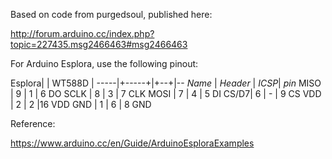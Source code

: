 
Based on code from purgedsoul, published here:

http://forum.arduino.cc/index.php?topic=227435.msg2466463#msg2466463

For Arduino Esplora, use the following pinout:

Esplora|     | WT588D |
-----|+-----+|+--+|--
*Name* | *Header* | *ICSP*| *pin*
MISO | 9     | 1  | 6 DO
SCLK | 8     | 3  | 7 CLK
MOSI | 7     | 4  | 5 DI
CS/D7| 6     | -  | 9 CS
VDD  | 2     | 2  |16 VDD
GND  | 1     | 6  | 8 GND

Reference:

https://www.arduino.cc/en/Guide/ArduinoEsploraExamples
